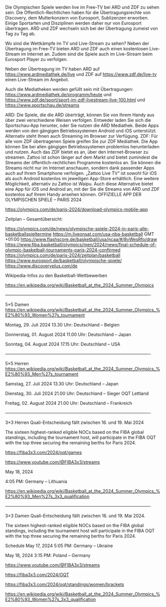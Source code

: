 Die Olympischen Spiele werden live im Free-TV bei ARD und ZDF zu sehen sein. Die Öffentlich-Rechtlichen haben für die Übertragungsrechte von Discovery, dem Mutterkonzern von Eurosport, Sublizenzen erworben. Einige Sportarten und Disziplinen werden daher nur von Eurosport übertragen. ARD und ZDF wechseln sich bei der Übertragung zumeist von Tag zu Tag ab.

Wo sind die Wettkämpfe im TV und Live-Stream zu sehen?
Neben der Übertragung im Free-TV bieten ARD und ZDF auch einen kostenlosen Live-Stream im Internet an. Zudem sind die Spiele auch im Live-Stream beim Eurosport Player zu verfolgen.

Neben der Übertragung im TV haben ARD auf https://www.ardmediathek.de/live und ZDF auf https://www.zdf.de/live-tv einen Live-Stream im Angebot. 

Auch die Mediatheken werden gefüllt sein mit Übertragungen:
https://www.ardmediathek.de/programm/heute und https://www.zdf.de/sport/sport-im-zdf-livestream-live-100.html und https://www.sportschau.de/streams

ARD: Die Spiele, die die ARD überträgt, können Sie von Ihrem Handy aus über zwei verschiedene Weisen verfolgen. Entweder laden Sie sich die Sportschau-App herunter, oder Sie nutzen die ARD Mediathek. Beide Apps werden von den gängigen Betriebssystemen Android und iOS unterstützt. Alternativ steht Ihnen auch Streaming im Browser zur Verfügung.
ZDF: Für alle vom ZDF übertragenen Spiele greifen Sie zur ZDF Mediathek. Die App können Sie bei allen gängigen Betriebssystemen problemlos herunterladen und nutzen. Auch das ZDF bietet es an, über den Internet-Browser zu streamen.
Zattoo ist schon länger auf dem Markt und bietet zumindest die Streams der öffentlich-rechtlichen Programme kostenlos an. Sie können die Streams nicht nur im Internet anschauen, sondern dank passender Apps auch auf Ihrem Smartphone verfolgen. „Zattoo Live TV“ ist sowohl für iOS als auch Android kostenlos im jeweiligen App-Store erhältlich.
Eine weitere Möglichkeit, alternativ zu Zattoo ist Waipu. Auch diese Alternative bietet eine App für iOS und Android an, mit der Sie die Streams von ARD und ZDF kostenlos auf Ihrem Handy ansehen können.
OFFIZIELLE APP DER OLYMPISCHEN SPIELE – PARIS 2024

https://olympics.com/de/paris-2024/download-olympics-mobile-app

 

Zeitplan – Gesamtübersicht:

https://olympics.com/de/news/olympische-spiele-2024-in-paris-alle-basketballspieltermine
https://m.liveonsat.com/usa-nba-basketball GMT +01:00
https://www.flashscore.de/basketball/usa/ncaa/#/8vWesRfo/draw
https://www.fiba.basketball/olympics/men/2024/news/final-schedule-of-olympic-basketball-tournaments-paris-2024-confirmed
https://olympics.com/de/paris-2024/zeitplan/basketball
https://www.eurosport.de/basketball/olympische-spiele/
https://www.discoveryplus.com/de
 

Wikipedia-Infos zu den Basketball-Wettbewerben

https://en.wikipedia.org/wiki/Basketball_at_the_2024_Summer_Olympics

 

—————————————————————————————————-

 
5×5 Damen
https://en.wikipedia.org/wiki/Basketball_at_the_2024_Summer_Olympics_%E2%80%93_Women%27s_tournament

Montag, 29. Juli 2024
13.30 Uhr: Deutschland – Belgien

Donnerstag, 01. August 2024
11.00 Uhr: Deutschland – Japan

Sonntag, 04. August 2024
17.15 Uhr: Deutschland – USA

 

—————————————————————————————————-

 

5×5 Herren
https://en.wikipedia.org/wiki/Basketball_at_the_2024_Summer_Olympics_%E2%80%93_Men%27s_tournament

Samstag, 27. Juli 2024
13.30 Uhr: Deutschland – Japan

Dienstag, 30. Juli 2024
21.00 Uhr: Deutschland – Sieger OQT Lettland

Freitag, 02. August 2024
21.00 Uhr: Deutschland – Frankreich

 

—————————————————————————————————-

 
3×3 Herren
Quali-Entscheidung fällt zwischen 16. und 19. Mai 2024

The sixteen highest-ranked eligible NOCs based on the FIBA global standings, including the tournament host, will participate in the FIBA OQT with the top three securing the remaining berths for Paris 2024. 

https://fiba3x3.com/2024/oqt/games

https://www.youtube.com/@FIBA3x3/streams

May 18, 2024

4:05 PM: Germany – Lithuania

https://en.wikipedia.org/wiki/Basketball_at_the_2024_Summer_Olympics_%E2%80%93_Men%27s_3x3_qualification

 

—————————————————————————————————-

 
3×3 Damen
Quali-Entscheidung fällt zwischen 16. und 19. Mai 2024.

The sixteen highest-ranked eligible NOCs based on the FIBA global standings, including the tournament host will participate in the FIBA OQT with the top three securing the remaining berths for Paris 2024.

Schedule
May 17, 2024
5:05 PM: Germany – Ukraine

May 18, 2024
3:15 PM: Poland – Germany

https://www.youtube.com/@FIBA3x3/streams
 
https://fiba3x3.com/2024/OQT
 
https://fiba3x3.com/2024/oqt/standings/women/brackets
 
https://en.wikipedia.org/wiki/Basketball_at_the_2024_Summer_Olympics_%E2%80%93_Women%27s_3x3_qualification
